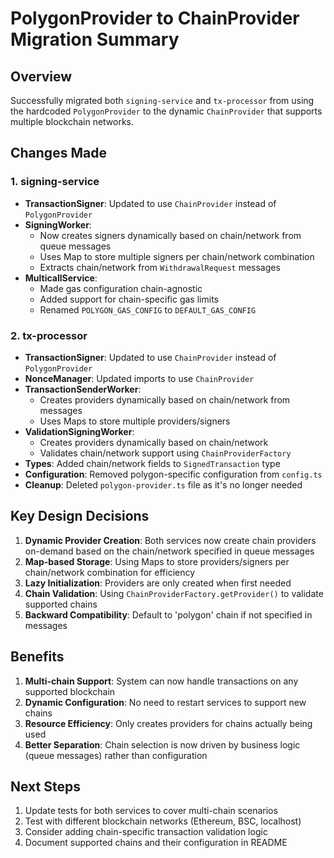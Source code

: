 # PolygonProvider to ChainProvider Migration Summary

## Overview

Successfully migrated both `signing-service` and `tx-processor` from using the hardcoded `PolygonProvider` to the dynamic `ChainProvider` that supports multiple blockchain networks.

## Changes Made

### 1. signing-service

- **TransactionSigner**: Updated to use `ChainProvider` instead of `PolygonProvider`
- **SigningWorker**:
  - Now creates signers dynamically based on chain/network from queue messages
  - Uses Map to store multiple signers per chain/network combination
  - Extracts chain/network from `WithdrawalRequest` messages
- **MulticallService**:
  - Made gas configuration chain-agnostic
  - Added support for chain-specific gas limits
  - Renamed `POLYGON_GAS_CONFIG` to `DEFAULT_GAS_CONFIG`

### 2. tx-processor

- **TransactionSigner**: Updated to use `ChainProvider` instead of `PolygonProvider`
- **NonceManager**: Updated imports to use `ChainProvider`
- **TransactionSenderWorker**:
  - Creates providers dynamically based on chain/network from messages
  - Uses Maps to store multiple providers/signers
- **ValidationSigningWorker**:
  - Creates providers dynamically based on chain/network
  - Validates chain/network support using `ChainProviderFactory`
- **Types**: Added chain/network fields to `SignedTransaction` type
- **Configuration**: Removed polygon-specific configuration from `config.ts`
- **Cleanup**: Deleted `polygon-provider.ts` file as it's no longer needed

## Key Design Decisions

1. **Dynamic Provider Creation**: Both services now create chain providers on-demand based on the chain/network specified in queue messages
2. **Map-based Storage**: Using Maps to store providers/signers per chain/network combination for efficiency
3. **Lazy Initialization**: Providers are only created when first needed
4. **Chain Validation**: Using `ChainProviderFactory.getProvider()` to validate supported chains
5. **Backward Compatibility**: Default to 'polygon' chain if not specified in messages

## Benefits

1. **Multi-chain Support**: System can now handle transactions on any supported blockchain
2. **Dynamic Configuration**: No need to restart services to support new chains
3. **Resource Efficiency**: Only creates providers for chains actually being used
4. **Better Separation**: Chain selection is now driven by business logic (queue messages) rather than configuration

## Next Steps

1. Update tests for both services to cover multi-chain scenarios
2. Test with different blockchain networks (Ethereum, BSC, localhost)
3. Consider adding chain-specific transaction validation logic
4. Document supported chains and their configuration in README
